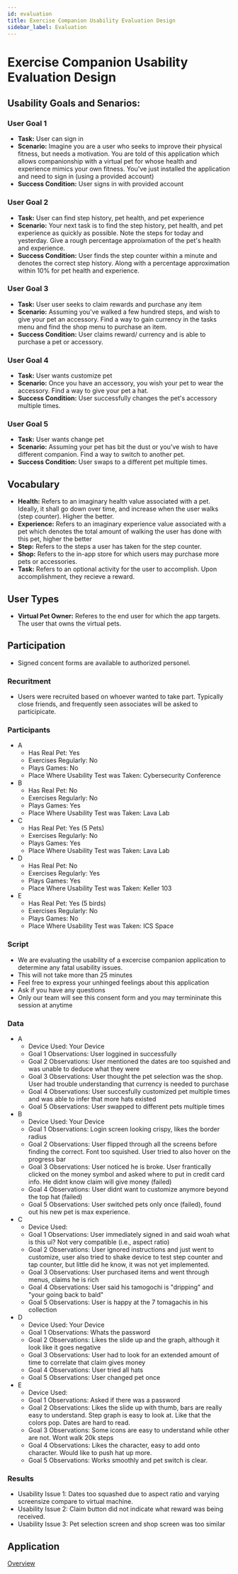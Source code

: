 ```yaml
---
id: evaluation
title: Exercise Companion Usability Evaluation Design
sidebar_label: Evaluation
---
```


# Exercise Companion Usability Evaluation Design

## Usability Goals and Senarios:

### User Goal 1
- **Task:** User can sign in
- **Scenario:** Imagine you are a user who seeks to improve their physical fitness, but needs a motivation.  You are told of this application which allows companionship with a virtual pet for whose health and experience mimics your own fitness.  You've just installed the application and need to sign in (using a provided account)
- **Success Condition:** User signs in with provided account

### User Goal 2
- **Task:** User can find step history, pet health, and pet experience
- **Scenario:** Your next task is to find the step history, pet health, and pet experience as quickly as possible.  Note the steps for today and yesterday.  Give a rough percentage approixmation of the pet's health and experience.
- **Success Condition:** User finds the step counter within a minute and denotes the correct step history.  Along with a percentage approximation within 10% for pet health and experience.

### User Goal 3
- **Task:** User user seeks to claim rewards and purchase any item
- **Scenario:** Assuming you've walked a few hundred steps, and wish to give your pet an accessory.  Find a way to gain currency in the tasks menu and find the shop menu to purchase an item.
- **Success Condition:** User claims reward/ currency and is able to purchase a pet or accessory.

### User Goal 4
- **Task:** User wants customize pet
- **Scenario:** Once you have an accessory, you wish your pet to wear the accessory.  Find a way to give your pet a hat.
- **Success Condition:** User successfully changes the pet's accessory multiple times.

### User Goal 5
- **Task:** User wants change pet
- **Scenario:** Assuming your pet has bit the dust or you've wish to have different companion.  Find a way to switch to another pet.
- **Success Condition:** User swaps to a different pet multiple times.

## Vocabulary
- **Health:** Refers to an imaginary health value associated with a pet.  Ideally, it shall go down over time, and increase when the user walks (step counter).  Higher the better.
- **Experience:** Refers to an imaginary experience value associated with a pet which denotes the total amount of walking the user has done with this pet, higher the better
- **Step:** Refers to the steps a user has taken for the step counter.
- **Shop:** Refers to the in-app store for which users may purchase more pets or accessories.
- **Task:** Refers to an optional activity for the user to accomplish.  Upon accomplishment, they recieve a reward.

## User Types
- **Virtual Pet Owner:** Referes to the end user for which the app targets.  The user that owns the virtual pets.

## Participation
- Signed concent forms are available to authorized personel.
### Recuritment
- Users were recruited based on whoever wanted to take part.  Typically close friends, and frequently seen associates will be asked to participicate.
### Participants
- A
  - Has Real Pet: Yes
  - Exercises Regularly: No
  - Plays Games: No
  - Place Where Usability Test was Taken: Cybersecurity Conference
- B
  - Has Real Pet: No
  - Exercises Regularly: No
  - Plays Games: Yes
  - Place Where Usability Test was Taken: Lava Lab
- C
  - Has Real Pet: Yes (5 Pets)
  - Exercises Regularly: No
  - Plays Games: Yes
  - Place Where Usability Test was Taken: Lava Lab
- D
  - Has Real Pet: No
  - Exercises Regularly: Yes
  - Plays Games: Yes
  - Place Where Usability Test was Taken: Keller 103
- E
  - Has Real Pet: Yes (5 birds)
  - Exercises Regularly: No
  - Plays Games: No
  - Place Where Usability Test was Taken: ICS Space

### Script
- We are evaluating the usability of a excercise companion application to determine any fatal usability issues.
- This will not take more than 25 minutes
- Feel free to express your unhinged feelings about this application
- Ask if you have any questions
- Only our team will see this consent form and you may termininate this session at anytime

### Data
- A
  - Device Used: Your Device
  - Goal 1 Observations: User loggined in successfully
  - Goal 2 Observations: User mentioned the dates are too squished and was unable to deduce what they were
  - Goal 3 Observations: User thought the pet selection was the shop.  User had trouble understanding that currency is needed to purchase
  - Goal 4 Observations: User succesfully customized pet multiple times and was able to infer that more hats existed
  - Goal 5 Observations: User swapped to different pets multiple times
- B
  - Device Used: Your Device
  - Goal 1 Observations: Login screen looking crispy, likes the border radius
  - Goal 2 Observations: User flipped through all the screens before finding the correct.  Font too squished.  User tried to also hover on the progress bar
  - Goal 3 Observations: User noticed he is broke.  User frantically clicked on the money symbol and asked where to put in credit card info.  He didnt know claim will give money (failed)
  - Goal 4 Observations: User didnt want to customize anymore beyond the top hat (failed)
  - Goal 5 Observations: User switched pets only once (failed), found out his new pet is max experience.
- C
  - Device Used:
  - Goal 1 Observations: User immediately signed in and said woah what is this ui?  Not very compatible (i.e., aspect ratio)
  - Goal 2 Observations: User ignored instructions and just went to customize, user also tried to shake device to test step counter and tap counter, but little did he know, it was not yet implemented.
  - Goal 3 Observations: User purchased items and went through menus, claims he is rich
  - Goal 4 Observations: User said his tamogochi is "dripping" and "your going back to bald"
  - Goal 5 Observations: User is happy at the 7 tomagachis in his collection
- D
  - Device Used: Your Device
  - Goal 1 Observations: Whats the password
  - Goal 2 Observations: Likes the slide up and the graph, although it look like it goes negative
  - Goal 3 Observations: User had to look for an extended amount of time to correlate that claim gives money
  - Goal 4 Observations: User tried all hats
  - Goal 5 Observations: User changed pet once
- E
  - Device Used:
  - Goal 1 Observations: Asked if there was a password
  - Goal 2 Observations: Likes the slide up with thumb, bars are really easy to understand.  Step graph is easy to look at.  Like that the colors pop.  Dates are hard to read.
  - Goal 3 Observations: Some icons are easy to understand while other are not.  Wont walk 20k steps
  - Goal 4 Observations: Likes the character, easy to add onto character.  Would like to push hat up more.
  - Goal 5 Observations: Works smoothly and pet switch is clear.

### Results
- Usability Issue 1: Dates too squashed due to aspect ratio and varying screensize compare to virtual machine.
- Usability Issue 2: Claim button did not indicate what reward was being received.
- Usability Issue 3: Pet selection screen and shop screen was too similar

## Application
[Overview](https://exercisecompanion.github.io/)


